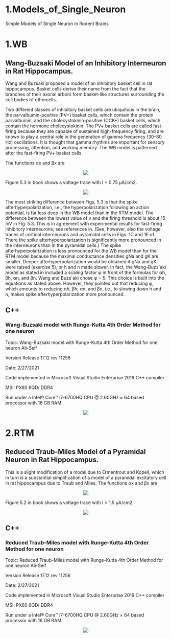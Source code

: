 # 1.Models_of_Single_Neuron
Simple Models of Single Neuron in Rodent Brains  
# 1.WB
## Wang-Buzsaki Model of an Inhibitory Interneuron in Rat Hippocampus.

Wang and Buzsaki proposed a model of an inhibitory basket cell in rat hippocampus. Basket cells derive their name from the fact that the branches of their
axonal arbors form basket-like structures surrounding the cell bodies of othercells.

Two different classes of inhibitory basket cells are ubiquitous in the brain, the parvalbumin-positive (PV+) basket cells, which contain the protein parvalbumin, and the cholecystokinin-positive (CCK+) basket cells, which contain the hormone cholecystokinin. The PV+ basket cells are called fast-firing because they are capable of sustained high-frequency firing, and are known to play a central role in the generation of gamma frequency (30–80 Hz) oscillations. It is thought that gamma rhythms are important for sensory processing, attention, and working memory. The WB model is patterned after the fast-firing PV+ basket cells.

 The functions αx and βx are
 
<p align="center">
 <img src="https://github.com/aliseif321/1.Models_of_Single_Neuron/blob/main/1.____(WB)______Wang-Buzsaki%20Model%20Single%20Neuron/Book/2.png?raw=true" >
 </p>

Figure 5.3 in book shows a voltage trace with I = 0.75 μA/cm2.

<p align="center">
 <img src="https://github.com/aliseif321/1.Models_of_Single_Neuron/blob/main/1.____(WB)______Wang-Buzsaki%20Model%20Single%20Neuron/Book/1.png?raw=true" >
 </p>

The most striking difference between Figs. 5.3 is that the spike afterhyperpolarization, i.e., the hyperpolarization following an action potential, is far less deep in the WB model than in the RTM model. The difference between the lowest value of v and the firing threshold is about 15 mV in Fig. 5.3. This is in agreement with experimental results for fast-firing inhibitory interneurons; see references in. (See, however, also the voltage traces of cortical interneurons and pyramidal cells in Figs. 1C and 1E of. There the spike afterhyperpolarization is significantly more pronounced in the interneurons than in the pyramidal cells.) The spike afterhyperpolarization is less pronounced for the WB model than for the RTM model because the maximal conductance densities gNa and gK are smaller. Deeper afterhyperpolarization would be obtained if gNa and gK were raised (exercise 5), or h and n made slower. In fact, the Wang-Buzs´aki model as stated in included a scaling factor φ in front of the formulas for αh, βh, αn, and βn. Wang and Buzs´aki chose φ = 5. This choice is built into the equations as stated above. However, they pointed out that reducing φ, which amounts to reducing αh, βh, αn, and βn, i.e., to slowing down h and n, makes spike afterhyperpolarization more pronounced.


## C++
### Wang-Buzsaki model with Runge-Kutta 4th Order Method for one neuron




Topic: Wang-Buzsaki model with Runge-Kutta 4th Order Method for one neuron    Ali-Seif



Version Release 17.12 rev 11256



Date: 2/27/2021



Code implemented in Microsoft Visual Studio Enterprise 2019 C++ compiler



MSI: PX60 6QD/ DDR4



Run under a Intel® Core™ i7-6700HQ CPU @ 2.60GHz × 64 based processor with 16 GB RAM



<p align="center">
 <img src="https://github.com/aliseif321/1.Models_of_Single_Neuron/blob/main/1.____(WB)______Wang-Buzsaki%20Model%20Single%20Neuron/C++/Picture/pic1.png?raw=true" >
 </p>
 
 
 
 
 
 # 2.RTM
## Reduced Traub-Miles Model of a Pyramidal Neuron in Rat Hippocampus.

This is a slight modification of a model due to Ermentrout and Kopell, which in turn is a substantial simplification of a model of a pyramidal excitatory cell in rat hippocampus due to Traub and Miles. The functions αx and βx are
 
<p align="center">
 <img src="https://github.com/aliseif321/1.Models_of_Single_Neuron/blob/main/2.____(RTM)______Reduced%20Traub-Miles%20Model%20Single%20Neuron/Book/2.png?raw=true" >
 </p>

Figure 5.2 in book shows a voltage trace with I = 1.5 μA/cm2.

<p align="center">
 <img src="https://github.com/aliseif321/1.Models_of_Single_Neuron/blob/main/2.____(RTM)______Reduced%20Traub-Miles%20Model%20Single%20Neuron/Book/1.png?raw=true" >
 </p>

## C++
### Reduced Traub-Miles model with Runge-Kutta 4th Order Method for one neuron




Topic: Reduced Traub-Miles model with Runge-Kutta 4th Order Method for one neuron    Ali-Seif



Version Release 17.12 rev 11256



Date: 2/27/2021



Code implemented in Microsoft Visual Studio Enterprise 2019 C++ compiler



MSI: PX60 6QD/ DDR4



Run under a Intel® Core™ i7-6700HQ CPU @ 2.60GHz × 64 based processor with 16 GB RAM



<p align="center">
 <img src="https://github.com/aliseif321/1.Models_of_Single_Neuron/blob/main/2.____(RTM)______Reduced%20Traub-Miles%20Model%20Single%20Neuron/C++/Picture/1.png?raw=true" >
 </p>

